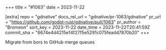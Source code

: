 +++
title = "#1063"
date = 2023-11-22

[extra]
repo = "gdnative"
docs_rel_url = "gdnative/pr-1063/gdnative"
pr_url = "https://github.com/godot-rust/gdnative/pull/1063"
pr_author = "Bromeon"
sort_key = 2023-11-22
date_time = 2023-11-22T20:41:59Z
commit_sha = "6674e4d4215e14f27f5e5291c075feadd7870b20"
+++

Migrate from bors to GitHub merge queues
